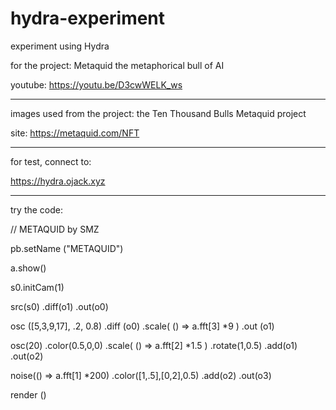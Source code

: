 # hydra-experiment
experiment using Hydra


for the project: Metaquid the metaphorical bull of AI

youtube: https://youtu.be/D3cwWELK_ws

---

images used from the project: the Ten Thousand Bulls Metaquid project

site: https://metaquid.com/NFT

---

for test, connect to:

https://hydra.ojack.xyz

---

try the code:

// METAQUID by SMZ

pb.setName ("METAQUID")

a.show()

s0.initCam(1)

src(s0) .diff(o1) .out(o0)

osc ([5,3,9,17], .2, 0.8) .diff (o0) .scale( () => a.fft[3] *9 ) .out (o1)

osc(20) .color(0.5,0,0) .scale( () => a.fft[2] *1.5 ) .rotate(1,0.5) .add(o1) .out(o2)

noise(() => a.fft[1] *200) .color([1,.5],[0,2],0.5) .add(o2) .out(o3)

render ()

